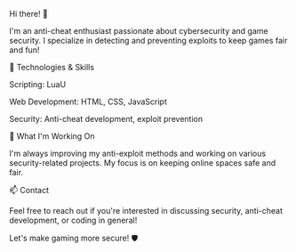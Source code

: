 Hi there! 👋

I'm an anti-cheat enthusiast passionate about cybersecurity and game security. I specialize in detecting and preventing exploits to keep games fair and fun!

🔧 Technologies & Skills

Scripting: LuaU

Web Development: HTML, CSS, JavaScript

Security: Anti-cheat development, exploit prevention

🚀 What I'm Working On

I'm always improving my anti-exploit methods and working on various security-related projects. My focus is on keeping online spaces safe and fair.

📫 Contact

Feel free to reach out if you're interested in discussing security, anti-cheat development, or coding in general!

Let's make gaming more secure! 🛡️
